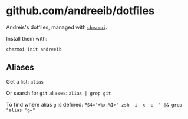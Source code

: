 # github.com/andreeib/dotfiles

Andreis's dotfiles, managed with [`chezmoi`](https://github.com/twpayne/chezmoi).

Install them with:

    chezmoi init andreeib

## Aliases

Get a list: `alias`

Or search for `git` aliases: `alias | grep git`

To find where alias `g` is defined: `PS4='+%x:%I>' zsh -i -x -c '' |& grep "alias 'g="`
